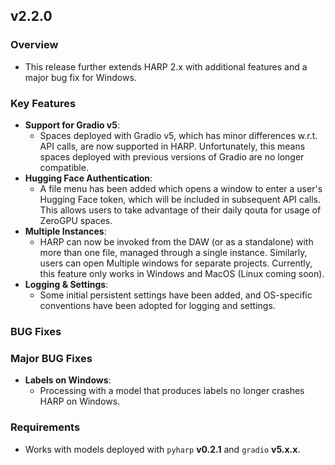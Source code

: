 ## v2.2.0
 ### Overview
 - This release further extends HARP 2.x with additional features and a major bug fix for Windows.
 
 ### Key Features
 - **Support for Gradio v5**:
   - Spaces deployed with Gradio v5, which has minor differences w.r.t. API calls, are now supported in HARP. Unfortunately, this means spaces deployed with previous versions of Gradio are no longer compatible.
 - **Hugging Face Authentication**:
   - A file menu has been added which opens a window to enter a user's Hugging Face token, which will be included in subsequent API calls. This allows users to take advantage of their daily qouta for usage of ZeroGPU spaces.
 - **Multiple Instances**:
   - HARP can now be invoked from the DAW (or as a standalone) with more than one file, managed through a single instance. Similarly, users can open Multiple windows for separate projects. Currently, this feature only works in Windows and MacOS (Linux coming soon).
 - **Logging & Settings**:
   - Some initial persistent settings have been added, and OS-specific conventions have been adopted for logging and settings.
 
 ### BUG Fixes
 ### Major BUG Fixes
 - **Labels on Windows**:
   - Processing with a model that produces labels no longer crashes HARP on Windows.
 
 ### Requirements
 - Works with models deployed with `pyharp` **v0.2.1** and `gradio` **v5.x.x**.
